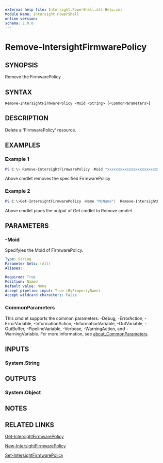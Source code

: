 ```yaml
---
external help file: Intersight.PowerShell.dll-Help.xml
Module Name: Intersight.PowerShell
online version:
schema: 2.0.0
---
```


# Remove-IntersightFirmwarePolicy

## SYNOPSIS
Remove the FirmwarePolicy

## SYNTAX

```
Remove-IntersightFirmwarePolicy -Moid <String> [<CommonParameters>]
```

## DESCRIPTION
Delete a &apos;FirmwarePolicy&apos; resource.

## EXAMPLES

### Example 1
```powershell
PS C:\> Remove-IntersightFirmwarePolicy -Moid "xxxxxxxxxxxxxxxxxxxxxxxxxxx"
```
Above cmdlet removes the specified FirmwarePolicy 

### Example 2
```powershell
PS C:\>Get-IntersightFirmwarePolicy -Name "MoName"|  Remove-IntersightFirmwarePolicy
```
Above cmdlet pipes the output of Get cmdlet to Remove cmdlet

## PARAMETERS

### -Moid
Specifyies the Moid of FirmwarePolicy.

```yaml
Type: String
Parameter Sets: (All)
Aliases:

Required: True
Position: Named
Default value: None
Accept pipeline input: True (ByPropertyName)
Accept wildcard characters: False
```

### CommonParameters
This cmdlet supports the common parameters: -Debug, -ErrorAction, -ErrorVariable, -InformationAction, -InformationVariable, -OutVariable, -OutBuffer, -PipelineVariable, -Verbose, -WarningAction, and -WarningVariable. For more information, see [about_CommonParameters](http://go.microsoft.com/fwlink/?LinkID=113216).

## INPUTS

### System.String

## OUTPUTS

### System.Object
## NOTES

## RELATED LINKS

[Get-IntersightFirmwarePolicy](./Get-IntersightFirmwarePolicy.md)

[New-IntersightFirmwarePolicy](./New-IntersightFirmwarePolicy.md)

[Set-IntersightFirmwarePolicy](./Set-IntersightFirmwarePolicy.md)

